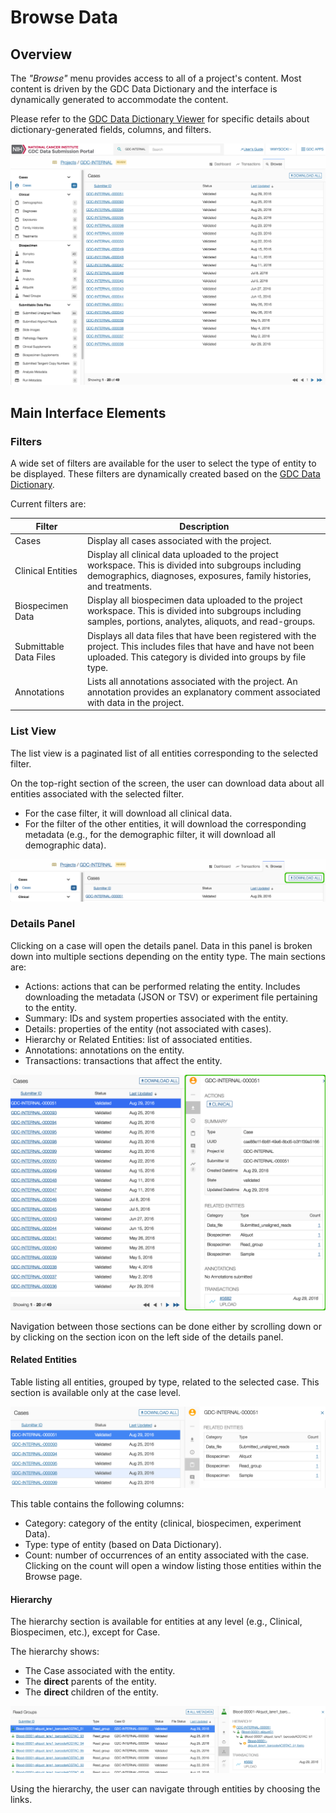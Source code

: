 # Browse Data

## Overview

The _"Browse"_ menu provides access to all of a project's content. Most content is driven by the GDC Data Dictionary and the interface is dynamically generated to accommodate the content.

Please refer to the [GDC Data Dictionary Viewer](../../Data_Dictionary/viewer.md) for specific details about dictionary-generated fields, columns, and filters.

[![GDC Submission Cases Default View](images/GDC_Submission_Cases_Default_2.png)](images/GDC_Submission_Cases_Default_2.png "Click to see the full image.")

## Main Interface Elements

### Filters

A wide set of filters are available for the user to select the type of entity to be displayed. These filters are dynamically created based on the [GDC Data Dictionary](../../Data_Dictionary/index.md).

Current filters are:

|Filter|Description|
| --- | --- |
| Cases | Display all cases associated with the project. |
| Clinical Entities | Display all clinical data uploaded to the project workspace. This is divided into subgroups including demographics, diagnoses, exposures, family histories, and treatments. |
| Biospecimen Data | Display all biospecimen data uploaded to the project workspace. This is divided into subgroups including samples, portions, analytes, aliquots, and read-groups. |
| Submittable Data Files | Displays all data files that have been registered with the project. This includes files that have and have not been uploaded. This category is divided into groups by file type. |
| Annotations | Lists all annotations associated with the project. An annotation provides an explanatory comment associated with data in the project. |


### List View

The list view is a paginated list of all entities corresponding to the selected filter.

On the top-right section of the screen, the user can download data about all entities associated with the selected filter.

* For the case filter, it will download all clinical data.
* For the filter of the other entities, it will download the corresponding metadata (e.g., for the demographic filter, it will download all demographic data).

[![GDC Submission Case Summary Download](images/GDC_Submission_Cases_Summary_Download_2.png)](images/GDC_Submission_Cases_Summary_Download_2.png "Click to see the full image.")



### Details Panel

Clicking on a case will open the details panel. Data in this panel is broken down into multiple sections depending on the entity type. The main sections are:

* Actions: actions that can be performed relating the entity. Includes downloading the metadata (JSON or TSV) or experiment file pertaining to the entity.  
* Summary: IDs and system properties associated with the entity.
* Details: properties of the entity (not associated with cases).
* Hierarchy or Related Entities: list of associated entities.
* Annotations: annotations on the entity.
* Transactions: transactions that affect the entity.

[![GDC Submission Case Details](images/GDC_Submission_Cases_Details_2.png)](images/GDC_Submission_Cases_Details_2.png "Click to see the full image.")

Navigation between those sections can be done either by scrolling down or by clicking on the section icon on the left side of the details panel.

#### Related Entities

Table listing all entities, grouped by type, related to the selected case.
This section is available only at the case level.

[![GDC Submission Cases Related Entities](images/GDC_Submission_Cases_Summary_Related_Entities_2.png)](images/GDC_Submission_Cases_Summary_Related_Entities_2.png "Click to see the full image.")


This table contains the following columns:

* Category: category of the entity (clinical, biospecimen, experiment Data).
* Type: type of entity (based on Data Dictionary).
* Count: number of occurrences of an entity associated with the case. Clicking on the count will open a window listing those entities within the Browse page.

#### Hierarchy

The hierarchy section is available for entities at any level (e.g., Clinical, Biospecimen, etc.), except for Case.

The hierarchy shows:

* The Case associated with the entity.
* The __direct__ parents of the entity.
* The __direct__ children of the entity.


[![GDC Submission Cases Details Hierarchy](images/GDC_Submission_Cases_Summary_Hierarchy_2.png)](images/GDC_Submission_Cases_Summary_Hierarchy_2.png "Click to see the full image.")

Using the hierarchy, the user can navigate through entities by choosing the links.
